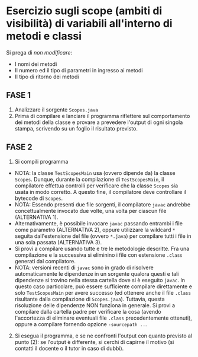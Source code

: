 # Esercizio sugli scope (ambiti di visibilità) di variabili all'interno di metodi e classi

Si prega di *non modificare*:

* I nomi dei metodi
* Il numero ed il tipo di parametri in ingresso ai metodi
* Il tipo di ritorno dei metodi

## FASE 1

1. Analizzare il sorgente `Scopes.java`
2. Prima di compilare e lanciare il programma riflettere sul comportamento dei metodi della classe e provare a prevedere l'output di ogni singola stampa, scrivendo su un foglio il risultato previsto.

## FASE 2

1. Si compili programma
  * NOTA: la classe `TestScopesMain` usa (ovvero dipende da) la classe `Scopes`.
    Dunque, durante la compilazione di `TestScopesMain`, il compilatore effettua 
    controlli per verificare che la classe `Scopes` sia usata in modo corretto.
    A questo fine, il compilatore deve controllare il bytecode di `Scopes`.
  * NOTA: Essendo presenti due file sorgenti,
    il compilatore `javac` andrebbe concettualmente invocato due volte,
    una volta per ciascun file (ALTERNATIVA 1).
  * Alternativamente,
    è possibile invocare `javac` passando entrambi i file come parametro (ALTERNATIVA 2),
    oppure utilizzare la wildcard `*` seguita dall'estensione del file (ovvero `*.java`) per compilare tutti i file in una sola passata (ALTERNATIVA 3).
  * Si provi a compilare usando tutte e tre le metodologie descritte.
    Fra una compilazione e la successiva si eliminino i file con estensione `.class` generati dal compilatore.
  * NOTA: versioni recenti di `javac` sono in grado di risolvere automaticamente le
    dipendenze in un sorgente qualora questi e tali dipendenze si trovino nella stessa cartella 
    dove si è eseguito `javac`. In questo caso particolare, può essere sufficiente compilare direttamente e solo `TestScopesMain` per avere successo (ed ottenere anche il file `.class` risultante dalla compilazione di `Scopes.java`). Tuttavia, questa risoluzione delle dipendenze NON funziona in generale. Si provi a compilare dalla cartella padre per verificare la cosa (avendo l'accortezza di eliminare eventuali file `.class` precedentemente ottenuti), 
    oppure a compilare fornendo opzione `-sourcepath ..`.
2. Si esegua il programma, e se ne confronti l'output con quanto previsto al punto (2):
  se l'output è differente, si cerchi di capirne il motivo (si contatti il docente o il tutor in caso di dubbi).